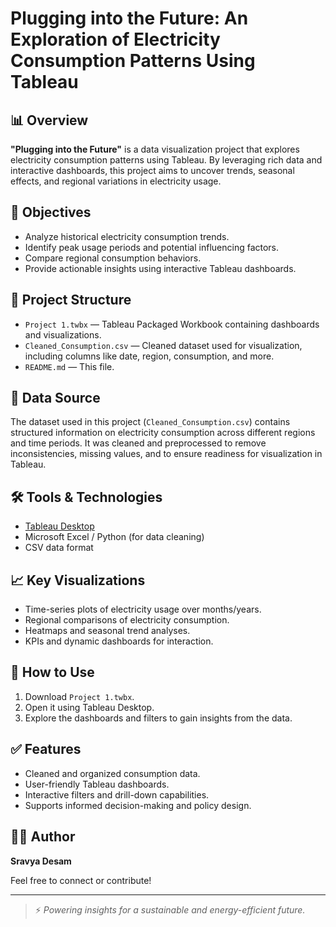 # Plugging into the Future: An Exploration of Electricity Consumption Patterns Using Tableau

## 📊 Overview

**"Plugging into the Future"** is a data visualization project that explores electricity consumption patterns using Tableau. By leveraging rich data and interactive dashboards, this project aims to uncover trends, seasonal effects, and regional variations in electricity usage.

## 🧠 Objectives

- Analyze historical electricity consumption trends.
- Identify peak usage periods and potential influencing factors.
- Compare regional consumption behaviors.
- Provide actionable insights using interactive Tableau dashboards.

## 📁 Project Structure

- `Project 1.twbx` — Tableau Packaged Workbook containing dashboards and visualizations.
- `Cleaned_Consumption.csv` — Cleaned dataset used for visualization, including columns like date, region, consumption, and more.
- `README.md` — This file.

## 📌 Data Source

The dataset used in this project (`Cleaned_Consumption.csv`) contains structured information on electricity consumption across different regions and time periods. It was cleaned and preprocessed to remove inconsistencies, missing values, and to ensure readiness for visualization in Tableau.

## 🛠️ Tools & Technologies

- [Tableau Desktop](https://www.tableau.com/)
- Microsoft Excel / Python (for data cleaning)
- CSV data format

## 📈 Key Visualizations

- Time-series plots of electricity usage over months/years.
- Regional comparisons of electricity consumption.
- Heatmaps and seasonal trend analyses.
- KPIs and dynamic dashboards for interaction.

## 🚀 How to Use

1. Download `Project 1.twbx`.
2. Open it using Tableau Desktop.
3. Explore the dashboards and filters to gain insights from the data.

## ✅ Features

- Cleaned and organized consumption data.
- User-friendly Tableau dashboards.
- Interactive filters and drill-down capabilities.
- Supports informed decision-making and policy design.

## 🧑‍💻 Author

**Sravya Desam**

Feel free to connect or contribute!

---

> ⚡ *Powering insights for a sustainable and energy-efficient future.*
